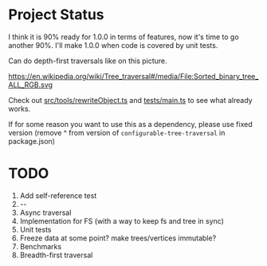# Project Status

I think it is 90% ready for 1.0.0 in terms of features, now it's time to go another 90%.
I'll make 1.0.0 when code is covered by unit tests.

Can do depth-first traversals like on this picture.

https://en.wikipedia.org/wiki/Tree_traversal#/media/File:Sorted_binary_tree_ALL_RGB.svg

Check out [src/tools/rewriteObject.ts](src/tools/rewriteObject.ts) and [tests/main.ts](tests/main.ts) to see what
already works.

If for some reason you want to use this as a dependency, please use fixed version (remove ^ from version
of `configurable-tree-traversal` in package.json)

# TODO

1. Add self-reference test
2. --
3. Async traversal
4. Implementation for FS (with a way to keep fs and tree in sync)
5. Unit tests
6. Freeze data at some point? make trees/vertices immutable?
7. Benchmarks
8. Breadth-first traversal
